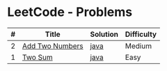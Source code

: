 LeetCode - Problems
=============================
| # | Title | Solution | Difficulty |
|---| ----- | -------- | ---------- |
|2|[Add Two Numbers](https://leetcode.com/problems/add-two-numbers/)| [java]([./algorithms/cpp/addTwoNumbers/addTwoNumbers.cpp](https://github.com/KBluelvl/LeetCode-Problems/blob/main/algorithms/java/src/main/java/AddTwoNumbers/AddTwoNumbers.java))|Medium|
|1|[Two Sum](https://leetcode.com/problems/two-sum/)| [java]([./algorithms/cpp/twoSum/twoSum.cpp](https://github.com/KBluelvl/LeetCode-Problems/blob/main/algorithms/java/src/main/java/TwoSum/TwoSum.java))|Easy|
